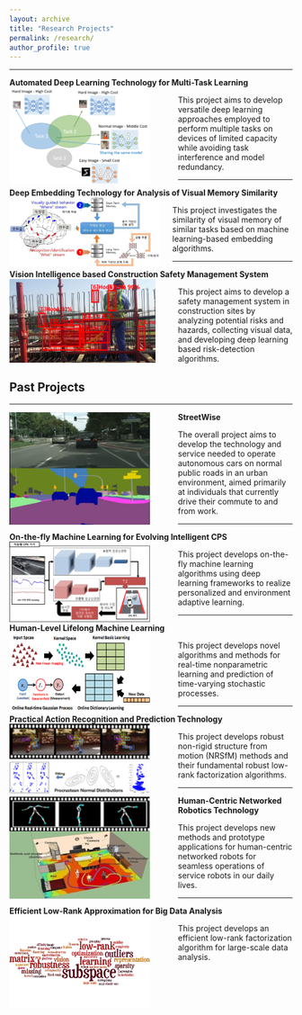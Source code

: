 ```yaml
---
layout: archive
title: "Research Projects"
permalink: /research/
author_profile: true
---
```


-----
**Automated Deep Learning Technology for Multi-Task Learning** 
<img src='/images/ADM.png' width="250" align="left" style="margin-right:50px">      
   
   This project aims to develop versatile deep learning approaches 
   employed to perform multiple tasks on devices of limited capacity 
   while avoiding task interference and model redundancy.

-----
**Deep Embedding Technology for Analysis of Visual Memory Similarity** 
<img src='/images/etri.PNG' width="270" align="left" style="margin-right:20px">    

   This project investigates the similarity of visual memory of similar tasks 
   based on machine learning-based embedding algorithms. 

-----
**Vision Intelligence based Construction Safety Management System** 
<img src='/images/brl.PNG' width="260" align="left" style="margin-right:40px">      
   
   This project aims to develop a safety management system 
   in construction sites by analyzing potential risks and hazards, collecting visual data, 
   and developing deep learning based risk-detection algorithms.

   
## Past Projects
   
-----
**StreetWise**
<img src='/images/streetwise3.png' width="250" align="left" style="margin-right:50px">    
   
   The overall project aims to develop the technology and service needed to operate
   autonomous cars on normal public roads in an urban environment, aimed primarily
   at individuals that currently drive their commute to and from work.
  
-----
**On-the-fly Machine Learning for Evolving Intelligent CPS**
<img src='/images/otfml.png' width="250" align="left" style="margin-right:50px">       
   
   This project develops on-the-fly machine learning algorithms using deep learning
   frameworks to realize personalized and environment adaptive learning.
  
-----  
**Human-Level Lifelong Machine Learning** 
<img src='/images/ml2.png' width="250" align="left" style="margin-right:50px">      
   
   This project develops novel algorithms and methods for real-time nonparametric
   learning and prediction of time-varying stochastic processes.
   
-----   
**Practical Action Recognition and Prediction Technology** 
<img src='/images/nrsfm.png' width="250" align="left" style="margin-right:50px">        
   
   This project develops robust non-rigid structure from motion (NRSfM) methods and
   their fundamental robust low-rank factorization algorithms.
   
-----   
**Human-Centric Networked Robotics Technology** 
<img src='/images/human_centric.jpeg' width="250" height="120" align="left" style="margin-right:50px">     
   
   This project develops new methods and prototype applications for human-centric
   networked robots for seamless operations of service robots in our daily lives.
    
-----   
**Efficient Low-Rank Approximation for Big Data Analysis** 
<img src='/images/bigdata.png' width="250" align="left" style="margin-right:50px">        
   
   This project develops an efficient low-rank factorization algorithm for large-scale
   data analysis.
  


